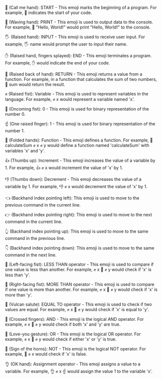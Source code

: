 🤙 (Call me hand): START - This emoji marks the beginning of a program. For example, 🤙 indicates the start of your code.

👋 (Waving hand): PRINT - This emoji is used to output data to the console. For example, 👋 "Hello, World!" would print "Hello, World!" to the console.

🖐️ (Raised hand): INPUT - This emoji is used to receive user input. For example, 🖐️ name would prompt the user to input their name.

✋ (Raised hand, fingers splayed): END - This emoji terminates a program. For example, ✋ would indicate the end of your code.

🤚 (Raised back of hand): RETURN - This emoji returns a value from a function. For example, in a function that calculates the sum of two numbers, 🤚 sum would return the result.

✊ (Raised fist): Variable - This emoji is used to represent variables in the language. For example, ✊ x would represent a variable named 'x'.

👊 (Oncoming fist): 0 - This emoji is used for binary representation of the number 0.

☝️ (One raised finger): 1 - This emoji is used for binary representation of the number 1.

🙏 (Folded hands): Function - This emoji defines a function. For example, 🙏 calculateSum ✊ x ✊ y would define a function named 'calculateSum' with variables 'x' and 'y'.

👍 (Thumbs up): Increment - This emoji increases the value of a variable by 1. For example, 👍 ✊ x would increment the value of 'x' by 1.

👎 (Thumbs down): Decrement - This emoji decreases the value of a variable by 1. For example, 👎 ✊ x would decrement the value of 'x' by 1.

👈 (Backhand index pointing left): This emoji is used to move to the previous command in the current line.

👉 (Backhand index pointing right): This emoji is used to move to the next command in the current line.

👆 (Backhand index pointing up): This emoji is used to move to the same command in the previous line.

👇 (Backhand index pointing down): This emoji is used to move to the same command in the next line.

🤛 (Left-facing fist): LESS THAN operator - This emoji is used to compare if one value is less than another. For example, ✊ x 🤛 ✊ y would check if 'x' is less than 'y'.

🤜 (Right-facing fist): MORE THAN operator - This emoji is used to compare if one value is more than another. For example, ✊ x 🤜 ✊ y would check if 'x' is more than 'y'.

🖖 (Vulcan salute): EQUAL TO operator - This emoji is used to check if two values are equal. For example, ✊ x 🖖 ✊ y would check if 'x' is equal to 'y'.

🤞 (Crossed fingers): AND - This emoji is the logical AND operator. For example, ✊ x 🤞 ✊ y would check if both 'x' and 'y' are true.

🤟 (Love-you gesture): OR - This emoji is the logical OR operator. For example, ✊ x 🤟 ✊ y would check if either 'x' or 'y' is true.

🤘 (Sign of the horns): NOT - This emoji is the logical NOT operator. For example, 🤘 ✊ x would check if 'x' is false.

👌 (OK hand): Assignment operator - This emoji assigns a value to a variable. For example, 👌 ✊ x ☝️ would assign the value 1 to the variable 'x'.
